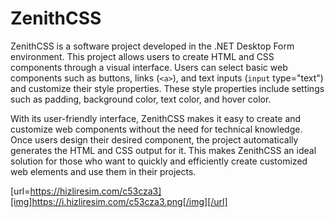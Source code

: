 # ZenithCSS

ZenithCSS is a software project developed in the .NET Desktop Form environment. This project allows users to create HTML and CSS components through a visual interface. Users can select basic web components such as buttons, links (`<a>`), and text inputs (`input` type="text") and customize their style properties. These style properties include settings such as padding, background color, text color, and hover color.

With its user-friendly interface, ZenithCSS makes it easy to create and customize web components without the need for technical knowledge. Once users design their desired component, the project automatically generates the HTML and CSS output for it. This makes ZenithCSS an ideal solution for those who want to quickly and efficiently create customized web elements and use them in their projects.

[url=https://hizliresim.com/c53cza3][img]https://i.hizliresim.com/c53cza3.png[/img][/url]
